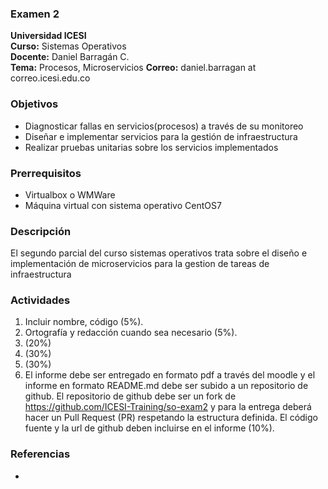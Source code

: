 ### Examen 2
**Universidad ICESI**  
**Curso:** Sistemas Operativos  
**Docente:** Daniel Barragán C.  
**Tema:** Procesos, Microservicios
**Correo:** daniel.barragan at correo.icesi.edu.co

### Objetivos
* Diagnosticar fallas en servicios(procesos) a través de su monitoreo 
* Diseñar e implementar servicios para la gestión de infraestructura
* Realizar pruebas unitarias sobre los servicios implementados 

### Prerrequisitos
* Virtualbox o WMWare
* Máquina virtual con sistema operativo CentOS7

### Descripción
El segundo parcial del curso sistemas operativos trata sobre el diseño e implementación de microservicios para la gestion de tareas de infraestructura 

### Actividades
1. Incluir nombre, código (5%).
2. Ortografía y redacción cuando sea necesario (5%).
3. (20%)
4. (30%)
5. (30%)
6. El informe debe ser entregado en formato pdf a través del moodle y el informe en formato README.md debe ser subido a un repositorio de github. El repositorio de github debe ser un fork de https://github.com/ICESI-Training/so-exam2 y para la entrega deberá hacer un Pull Request (PR) respetando la estructura definida. El código fuente y la url de github deben incluirse en el informe (10%).   

### Referencias
* 
